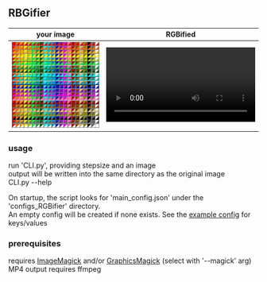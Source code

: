 RBGifier
--------

| your image                                   | RGBified                                             |
|----------------------------------------------|------------------------------------------------------|
| ![colorchart](/readme_assets/colorchart.png) | ![colorchart_RGB](/readme_assets/colorchart_RGB.mp4) |


### usage
run 'CLI.py', providing stepsize and an image \
output will be written into the same directory as the original image \
CLI.py --help

On startup, the script looks for 'main_config.json' under the 'configs_RGBifier' directory. \
An empty config will be created if none exists.
See the [example config](/configs_RGBifier/main_config.example.json) for keys/values


### prerequisites
requires [ImageMagick]() and/or [GraphicsMagick]() (select with '--magick' arg) \
MP4 output requires ffmpeg

